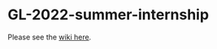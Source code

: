# GL-2022-summer-internship

Please see the [wiki here](https://github.com/AstrobioMike/GL-2022-summer-internship/wiki).
